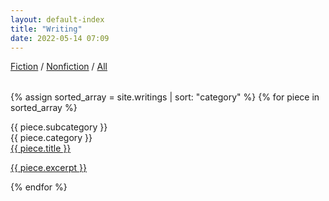 ```yaml
---
layout: default-index
title: "Writing"
date: 2022-05-14 07:09
---
```

<script>
  function showHide(classname) {
    document.querySelectorAll(".item." + classname).forEach(function(el) {
      el.style.display = "block";
    });
    document.querySelectorAll(".item:not(." + classname + ")").forEach(function(el) {
      el.style.display = "none";
    });
  }
  function showAll() {
    document.querySelectorAll(".item").forEach(function(el) {
      el.style.display = "block";
    });
  }
</script>
<div style="width: 100%; margin-bottom: 2rem">
  <a href="#" onclick="showHide('Fiction')">Fiction</a> /
  <a href="#" onclick="showHide('Nonfiction')">Nonfiction</a> /
  <a href="#" onclick="showAll()">All</a>
</div>

{% assign sorted_array = site.writings | sort: "category" %}
{% for piece in sorted_array %}
  <div class="item {{ piece.subcategory }} {{ piece.category }}">
    <div class="writing-index-category">
      {{ piece.subcategory }}
    </div>
    <div class="writing-index-category">
      {{ piece.category }}
    </div>
    <div>
      <span class="writing-index-title">
        <a href="{{ piece.url }}" class="writing-link">{{ piece.title }}</a>
      </span>
    </div>
    <p class="writing-index-excerpt"><a href="{{ piece.url }}" class="writing-link">{{ piece.excerpt }}</a></p>
  </div>
{% endfor %}
